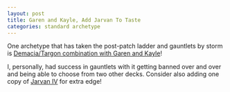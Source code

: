 ```yaml
---
layout: post
title: Garen and Kayle, Add Jarvan To Taste
categories: standard archetype
---
```


One archetype that has taken the post-patch ladder and gauntlets by storm is [Demacia/Targon combination with Garen and Kayle](https://lor.gg/archetype/33235/decks)!

I, personally, had success in gauntlets with it getting banned over and over and being able to choose from two other decks. Consider also adding one copy of [Jarvan IV](https://lor.gg/card/04DE008/statistics) for extra edge!
